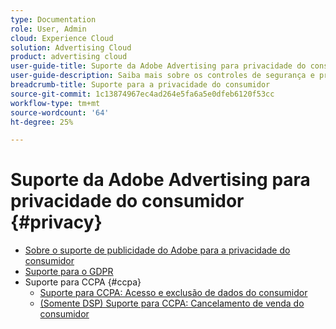 ```yaml
---
type: Documentation
role: User, Admin
cloud: Experience Cloud
solution: Advertising Cloud
product: advertising cloud
user-guide-title: Suporte da Adobe Advertising para privacidade do consumidor
user-guide-description: Saiba mais sobre os controles de segurança e privacidade fornecidos pela Adobe Advertising para ajudar os clientes anunciantes a cumprir as leis de privacidade do consumidor.
breadcrumb-title: Suporte para a privacidade do consumidor
source-git-commit: 1c13874967ec4ad264e5fa6a5e0dfeb6120f53cc
workflow-type: tm+mt
source-wordcount: '64'
ht-degree: 25%

---
```



# Suporte da Adobe Advertising para privacidade do consumidor {#privacy}

+ [Sobre o suporte de publicidade do Adobe para a privacidade do consumidor](/help/privacy/home.md)
+ [Suporte para o GDPR](/help/privacy/advertising-gdpr.md)
+ Suporte para CCPA {#ccpa}
   + [Suporte para CCPA: Acesso e exclusão de dados do consumidor](/help/privacy/ccpa-access-delete.md)
   + [(Somente DSP) Suporte para CCPA: Cancelamento de venda do consumidor](/help/privacy/ccpa-opt-out-of-sale.md)
